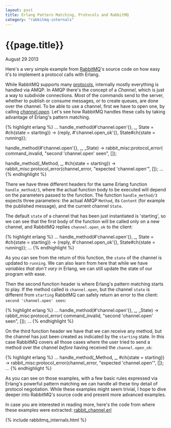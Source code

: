 ```yaml
---
layout: post
title: Erlang Pattern Matching, Protocols and RabbitMQ
category: "rabbitmq-internals"
---
```


# {{page.title}} #

<span class="meta">August 29 2013</span>

Here's a very simple example from [RabbitMQ](https://www.rabbitmq.com)'s source code on how easy it's to implement a protocol calls with Erlang.

While RabbitMQ supports many [protocols](http://www.rabbitmq.com/protocols.html), internally mostly everything is handled via AMQP. In AMQP there's the concept of a _Channel_, which is just a way to subdivide connections. Most of the commands send to the server, whether to publish or consume messages, or to create queues, are done over the channel. To be able to use a channel, first we have to open one, by calling _[channel.open](https://www.rabbitmq.com/amqp-0-9-1-quickref.html#channel.open)_. Let's see how RabbitMQ handles these calls by taking advantage of Erlang's pattern matching.

{% highlight erlang %}
...
handle_method(#'channel.open'{}, _, State = #ch{state = starting}) ->
    {reply, #'channel.open_ok'{}, State#ch{state = running}};

handle_method(#'channel.open'{}, _, _State) ->
    rabbit_misc:protocol_error(
      command_invalid, "second 'channel.open' seen", []);

handle_method(_Method, _, #ch{state = starting}) ->
    rabbit_misc:protocol_error(channel_error, "expected 'channel.open'", []);
...
{% endhighlight %}


There we have three different headers for the same Erlang function `handle_method/3`, where the actual function body to be executed will depend on the parameters passed to the function. The function `handle_method/3` expects three parameters: the actual AMQP `Method`, its `Content` (for example the published message), and the current channel `State`.

The default `state` of a channel that has been just instantiated is 'starting', so we can see that the first body of the function will be called only on a new channel, and RabbitMQ replies `channel.open_ok` to the client:

{% highlight erlang %}
...
handle_method(#'channel.open'{}, _, State = #ch{state = starting}) ->
    {reply, #'channel.open_ok'{}, State#ch{state = running}};
...
{% endhighlight %}

As you can see from the return of this function, the `state` of the channel is updated to `running`. We can also learn from here that while we have _variables that don't vary_ in Erlang, we can still update the state of our program with ease.

Then the second function header is where Erlang's pattern matching starts to play. If the method called is `channel.open`, but the channel `state` is different from `starting` RabbitMQ can safely return an error to the client: `second 'channel.open' seen`:

{% highlight erlang %}
...
handle_method(#'channel.open'{}, _, _State) ->
    rabbit_misc:protocol_error(
      command_invalid, "second 'channel.open' seen", []);
...
{% endhighlight %}

On the third function header we have that we can receive any method, but the channel has just been created as indicated by the `starting` state. In this case RabbitMQ covers all those cases where the user tried to send a method over the channel _before_ having received the `channel.open_ok`:

{% highlight erlang %}
...
handle_method(_Method, _, #ch{state = starting}) ->
    rabbit_misc:protocol_error(channel_error, "expected 'channel.open'", []);
...
{% endhighlight %}

As you can see on those examples, with a few basic rules expressed via Erlang's powerful pattern matching we can handle all these tiny detail of protocol negotiation. While these examples might seem trivial, I hope to dive deeper into RabbitMQ's source code and present more advanced examples.

In case you are interested in reading more, here's the code from where these examples were extracted: [rabbit_channel.erl](http://hg.rabbitmq.com/rabbitmq-server/file/fe3f446ab083/src/rabbit_channel.erl#l593)

{% include rabbitmq_internals.html %}